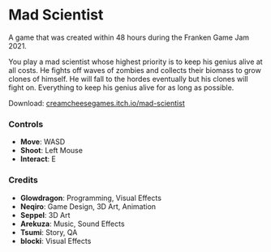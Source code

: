 # Mad Scientist

A game that was created within 48 hours during the Franken Game Jam 2021.

You play a mad scientist whose highest priority is to keep his genius alive at all costs. He fights off waves of zombies and collects their biomass to grow clones of himself. He will fall to the hordes eventually but his clones will fight on. Everything to keep his genius alive for as long as possible.

Download: [creamcheesegames.itch.io/mad-scientist](https://creamcheesegames.itch.io/mad-scientist)

### Controls
- **Move**: WASD
- **Shoot**: Left Mouse
- **Interact**: E

### Credits

- **Glowdragon**: Programming, Visual Effects
- **Neqiro**: Game Design, 3D Art, Animation
- **Seppel**: 3D Art
- **Arekuza**: Music, Sound Effects
- **Tsumi**: Story, QA
- **blocki**: Visual Effects
